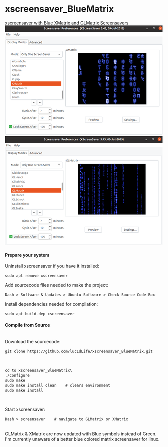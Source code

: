 # xscreensaver_BlueMatrix
xscreensaver with Blue XMatrix and GLMatrix Screensavers
<br />
![XMatrix_Screensaver](XMatrix.png)
<br />
![GLMatrix_Screensaver](GLMatrix.png)

#### Prepare your system
Uninstall xscreensaver if you have it installed:

    sudo apt remove xscreensaver

Add sourcecode files needed to make the project:
<br />

    Dash > Software & Updates > Ubuntu Software > Check Source Code Box

Install dependencies needed for compilation:
<br />

    sudo apt build-dep xscreensaver

#### Compile from Source
<br />
Download the sourcecode:

    git clone https://github.com/luc1dLife/xscreensaver_BlueMatrix.git

<br />

    cd to xscreensaver_BlueMatrix\
    ./configure
    sudo make
    sudo make install clean    # clears environment
    sudo make install

<br />

Start xscreensaver:

    Dash > screensaver    # navigate to GLMatrix or XMatrix

<br />
GLMatrix & XMatrix are now updated with Blue symbols instead of Green. I'm currently unaware of a better blue colored matrix screensaver for linux. 
